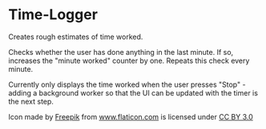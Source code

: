 # Time-Logger
Creates rough estimates of time worked.

Checks whether the user has done anything in the last minute. If so, increases the "minute worked" counter by one. Repeats this check every minute.

Currently only displays the time worked when the user presses "Stop" - adding a background worker so that the UI can be updated with the timer is the next step.

<div>Icon made by <a href="http://www.freepik.com" title="Freepik">Freepik</a> from <a href="http://www.flaticon.com" title="Flaticon">www.flaticon.com</a> is licensed under <a href="http://creativecommons.org/licenses/by/3.0/" title="Creative Commons BY 3.0">CC BY 3.0</a></div>
